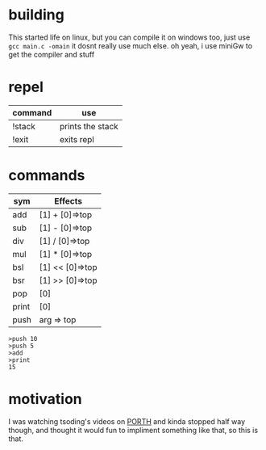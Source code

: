 # building
This started life on linux, but you can compile it on windows too, just use `gcc main.c -omain` it dosnt really use much else. oh yeah, i use miniGw to get the compiler and stuff

# repel
| command | use              |
| ------- | ---------------- |
| !stack  | prints the stack |
| !exit   | exits repl       |

# commands
| sym   | Effects         |
| ----- | --------------- |
| add   | [1] +  [0]=>top |
| sub   | [1] -  [0]=>top |
| div   | [1] /  [0]=>top |
| mul   | [1] *  [0]=>top |
| bsl   | [1] << [0]=>top | shift [1] left  by [0] |
| bsr   | [1] >> [0]=>top | shift [1] right by [0] |
| pop   | [0]             |
| print | [0]             |
| push  | arg => top      |

```
>push 10
>push 5
>add
>print
15
```


# motivation
I was watching tsoding's videos on [PORTH](https://gitlab.com/tsoding/porth) and kinda stopped half way though, and thought it would fun to impliment something like that, so this is that. 